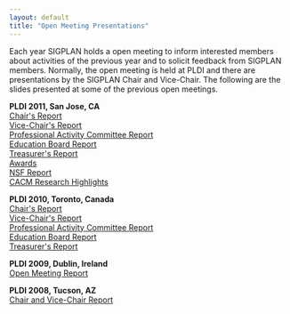 ```yaml
---
layout: default
title: "Open Meeting Presentations"
---
```

Each year SIGPLAN holds a open meeting to inform interested members
about activities of the previous year and to solicit feedback from
SIGPLAN members. Normally, the open meeting is held at PLDI and
there are presentations by the SIGPLAN Chair and Vice-Chair. The
following are the slides presented at some of the previous open
meetings.

**PLDI 2011, San Jose, CA**  
[Chair's Report](http://drupal.sigplan.org/sites/default/files/OpenMeeting2011-Chair.pdf)  
[Vice-Chair's Report](http://drupal.sigplan.org/sites/default/files/OpenMeeting2011-ViceChair.pdf)  
[Professional Activity Committee Report](http://drupal.sigplan.org/sites/default/files/OpenMeeting2011-PACReport.pdf)  
[Education Board Report](http://drupal.sigplan.org/sites/default/files/OpenMeeting2011-EDBoard.pdf)  
[Treasurer's Report](http://drupal.sigplan.org/sites/default/files/OpenMeeting2011-Treasurer.pdf)  
[Awards](http://drupal.sigplan.org/sites/default/files/OpenMeeting2011-Awards.pdf)  
[NSF Report](http://drupal.sigplan.org/sites/default/files/OpenMeeting2011-NSF.pdf)  
[CACM Research Highlights](http://drupal.sigplan.org/sites/default/files/OpenMeeting2011-RH.pdf)

**PLDI 2010, Toronto, Canada**  
[Chair's Report](http://drupal.sigplan.org/sites/default/files/OpenMeeting2010-Chair.pdf)  
[Vice-Chair's Report](http://drupal.sigplan.org/sites/default/files/OpenMeeting2010-ViceChair.pdf)  
[Professional Activity Committee Report](http://drupal.sigplan.org/sites/default/files/OpenMeeting2010-PACReport.pdf)  
[Education Board Report](http://drupal.sigplan.org/sites/default/files/OpenMeeting2010-EDBoard.pdf)  
[Treasurer's Report](http://drupal.sigplan.org/sites/default/files/OpenMeeting2010-Treasurer.pdf)

**PLDI 2009, Dublin, Ireland**  
[Open Meeting Report](http://drupal.sigplan.org/sites/default/files/OpenMeeting2009-Report.pdf)

**PLDI 2008, Tucson, AZ**  
[Chair and Vice-Chair Report](http://drupal.sigplan.org/sites/default/files/OpenMeeting2008-ChairAndViceChair.pdf)
